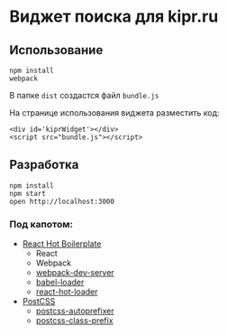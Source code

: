Виджет поиска для kipr.ru
=====================
## Использование
```
npm install
webpack
```
В папке `dist` создастся файл `bundle.js`

На странице использования виджета разместить код:
```
<div id='kiprWidget'></div>
<script src="bundle.js"></script>
```

## Разработка
```
npm install
npm start
open http://localhost:3000
```

### Под капотом:
- [React Hot Boilerplate](https://github.com/gaearon/react-hot-boilerplate)
  * React
  * Webpack
  * [webpack-dev-server](https://github.com/webpack/webpack-dev-server)
  * [babel-loader](https://github.com/babel/babel-loader)
  * [react-hot-loader](https://github.com/gaearon/react-hot-loader)
- [PostCSS](https://github.com/postcss/postcss)
  * [postcss-autoprefixer](https://github.com/postcss/autoprefixer)
  * [postcss-class-prefix](https://github.com/thompsongl/postcss-class-prefix)
